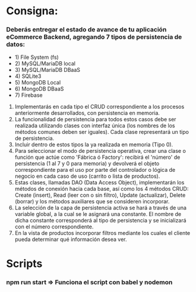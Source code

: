 # Consigna:

### Deberás entregar el estado de avance de tu aplicación eCommerce Backend, agregando 7 tipos de persistencia de datos:

<ul>
    <li>1) File System (fs)</li>
    <li>2) MySQL/MariaDB local</li>
    <li>3) MySQL/MariaDB DBaaS</li>
    <li>4) SQLite3</li>
    <li>5) MongoDB Local</li>
    <li>6) MongoDB DBaaS</li>
    <li>7) Firebase</li>
</ul>

<ol>
    <li>Implementarás en cada tipo el CRUD correspondiente a los procesos anteriormente desarrollados, con persistencia en memoria.</li>
    <li>La funcionalidad de persistencia para todos estos casos debe ser realizada utilizando clases con interfaz única (los nombres de los métodos comunes deben ser iguales). Cada clase representará un tipo de persistencia.</li>
    <li>Incluir dentro de estos tipos la ya realizada en memoria (Tipo 0).</li>
    <li>Para seleccionar el modo de persistencia operativa, crear una clase o función que actúe como 'Fábrica ó Factory': recibirá el 'número' de persistencia (1 al 7 y 0 para memoria) y devolverá el objeto correspondiente para el uso por parte del controlador o lógica de negocio en cada caso de uso (carrito o lista de productos).</li>
    <li>Estas clases, llamadas DAO (Data Access Object), implementarán los métodos de conexión hacia cada base, así como los 4 métodos CRUD: Create (insert), Read (leer con o sin filtro), Update (actualizar), Delete (borrar) y los métodos auxiliares que se consideren incorporar.</li>
    <li>La selección de la capa de persistencia activa se hará a través de una variable global, a la cual se le asignará una constante. El nombre de dicha constante corresponderá al tipo de persistencia y se inicializará con el número correspondiente.</li>
    <li>En la vista de productos incorporar filtros mediante los cuales el cliente pueda determinar qué información desea ver.</li>
</ol>



# Scripts
### npm run start => Funciona el script con babel y nodemon


